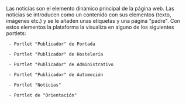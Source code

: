 Las noticias son el elemento dinámico principal de la página web.  Las noticias se introducen como un contenido con sus elementos \(texto, imágenes etc.\) y se le añaden unas etiquetas y una página "padre".  Con estos elementos la plataforma la visualiza en alguno de los siguientes portlets:



     - Portlet "Publicador" de Portada

     - Portlet "Publicador" de Hostelería

     - Portlet "Publicador" de Administrativo

     - Portlet "Publicador" de Automoción

     - Portlet "Noticias"

     - Portlet de "Orientación"

     

